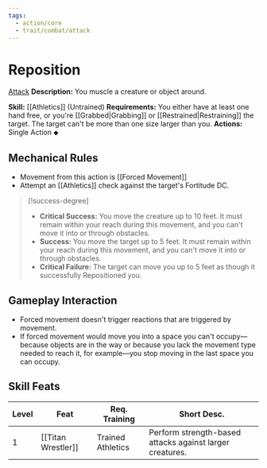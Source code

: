 ```yaml
---
tags:
  - action/core
  - trait/combat/attack
---
```

# Reposition [](#Actions "Single Action")

[Attack](Attack.md "Combat Trait")
**Description:** You muscle a creature or object around. 

**Skill:** [[Athletics]] (Untrained)
**Requirements:** You either have at least one hand free, or you're [[Grabbed|Grabbing]] or [[Restrained|Restraining]] the target. The target can't be more than one size larger than you.
**Actions:** Single Action ⬥

## Mechanical Rules

- Movement from this action is [[Forced Movement]]
- Attempt an [[Athletics]] check against the target's Fortitude DC.  

> [!success-degree]
>- **Critical Success:** You move the creature up to 10 feet. It must remain within your reach during this movement, and you can't move it into or through obstacles.  
>- **Success:** You move the target up to 5 feet. It must remain within your reach during this movement, and you can't move it into or through obstacles.  
>- **Critical Failure:** The target can move you up to 5 feet as though it successfully Repositioned you.

## Gameplay Interaction

- Forced movement doesn't trigger reactions that are triggered by movement. 
- If forced movement would move you into a space you can't occupy—because objects are in the way or because you lack the movement type needed to reach it, for example—you stop moving in the last space you can occupy.  

## Skill Feats

| Level | Feat               | Req. Training     | Short Desc.                                              |
| ----- | ------------------ | ----------------- | -------------------------------------------------------- |
| 1     | [[Titan Wrestler]] | Trained Athletics | Perform strength-based attacks against larger creatures. |
